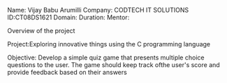 Name: Vijay Babu Arumilli
Company: CODTECH IT SOLUTIONS
ID:CT08DS1621
Domain:
Duration:
Mentor:

Overview of the project

Project:Exploring innovative things using the C programming language

Objective:
Develop a simple quiz game that presents multiple choice questions to the user. The game should keep track ofthe user's score and provide feedback based on their answers
